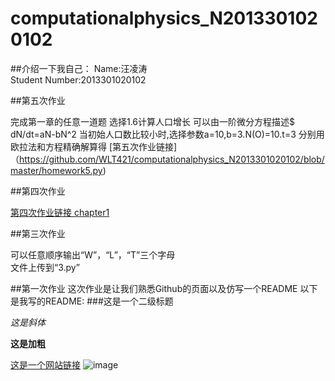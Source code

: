 # computationalphysics_N2013301020102
##介绍一下我自己：
Name:汪凌涛   
Student Number:2013301020102

##第五次作业

完成第一章的任意一道题
选择1.6计算人口增长
可以由一阶微分方程描述$ dN/dt=aN-bN^2
当初始人口数比较小时,选择参数a=10,b=3.N(O)=10.t=3 分别用欧拉法和方程精确解算得 
[第五次作业链接]（https://github.com/WLT421/computationalphysics_N2013301020102/blob/master/homework5.py)

##第四次作业

[第四次作业链接 chapter1](https://github.com/WLT421/computationalphysics_N2013301020102/tree/master/Chapter1)

##第三次作业

可以任意顺序输出“W”，“L”，“T”三个字母  
文件上传到“3.py”



##第一次作业
这次作业是让我们熟悉Github的页面以及仿写一个README
以下是我写的README:
###这是一个二级标题

*这是斜体*    

**这是加粗**   

[这是一个网站链接](www.baidu.com)
![image](http://pics.sc.chinaz.com/Files/pic/faces/2659/111.jpg)
